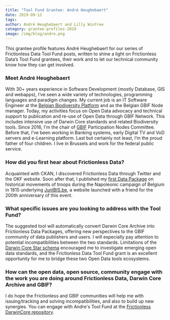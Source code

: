 ```yaml
---
title: "Tool Fund Grantee: André Heughebaert"
date: 2019-09-12
tags:
author: André Heughebaert and Lilly Winfree
category: grantee-profiles-2019
image: /img/blog/andre.png
---
```


This grantee profile features André Heughebaert for our series of Frictionless Data Tool Fund posts, written to shine a light on Frictionless Data’s Tool Fund grantees, their work and to let our technical community know how they can get involved.

<!-- more -->

### Meet André Heughebaert

With 30+ years experience in Software Development (mostly Database, GIS and webapps), I‘ve seen a wide variety of technologies, programming languages and paradigm changes. My current job is an IT Software Engineer at the [Belgian Biodiversity Platform](https://www.biodiversity.be/) and as the Belgian GBIF Node manager. Today, my activities focus on Open Data advocacy and technical support to publication and re-use of Open Data through GBIF Network. This includes intensive use of Darwin Core standards and related Biodiversity tools. Since 2016, I'm the chair of [GBIF](https://www.gbif.org/) Participation Nodes Committee. Before that, I’ve been working in Banking systems, early Digital TV and VoD servers and e-Learning platform. Last but certainly not least, I’m the proud father of four children. I live in Brussels and work for the federal public service.

### How did you first hear about Frictionless Data?

Acquainted with CKAN, I discovered Frictionless Data through Twitter and the OKF website. Soon after that, I published my [first Data Package](https://datahub.io/andrejjh/junibis_data) on historical movements of troops during the Napoleonic campaign of Belgium in 1815 underlying [JunIBIS.be](http://www.junibis.be/), a website launched with a friend for the 200th anniversary of this event.

### What specific issues are you looking to address with the Tool Fund?

The suggested tool will automatically convert Darwin Core Archive into Frictionless Data Packages, offering new perspectives to the GBIF community of data publishers and users. I will especially pay attention to potential incompatibilities between the two standards. Limitations of the [Darwin Core Star schema](https://github.com/gbif/ipt/wiki/DwCAHowToGuide) encouraged me to investigate emerging open data standards, and the Frictionless Data Tool Fund grant is an excellent opportunity for me to bridge these two Open Data tools ecosystems.

### How can the open data, open source, community engage with the work you are doing around Frictionless Data, Darwin Core Archive and GBIF?

I do hope the Frictionless and GBIF communities will help me with issuing/tracking and solving incompatibilities, and also to build up new synergies. You can engage with Andre's Tool Fund at the [Frictionless DarwinCore repository](https://github.com/frictionlessdata/FrictionlessDarwinCore).
